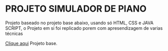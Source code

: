 # PROJETO SIMULADOR DE PIANO

Projeto baseado no projeto base abaixo, usando só HTML, CSS e JAVA SCRIPT, o Projeto em si foi replicado porem com apresendizagem de varias técnicas

[Clique aqui](https://github.com/felipeAguiarCode/js-music-keyboard-virtual) Projeto base.
